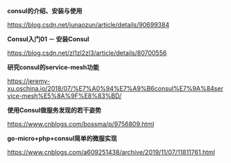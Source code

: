 **consul的介绍、安装与使用**

https://blog.csdn.net/junaozun/article/details/90699384

**Consul入门01 － 安装Consul**

https://blog.csdn.net/zl1zl2zl3/article/details/80700556

**研究consul的service-mesh功能**

https://jeremy-xu.oschina.io/2018/07/%E7%A0%94%E7%A9%B6consul%E7%9A%84service-mesh%E5%8A%9F%E8%83%BD/

**使用Consul做服务发现的若干姿势**

https://www.cnblogs.com/bossma/p/9756809.html

**go-micro+php+consul简单的微服实现**

https://www.cnblogs.com/a609251438/archive/2019/11/07/11811761.html


